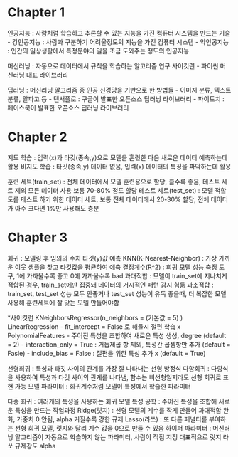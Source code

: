 # Chapter 1

인공지능 : 사람처럼 학습하고 추론할 수 있는 지능을 가진 컴퓨터 시스템을 만드는 기술
    - 강인공지능 : 사람과 구분하기 어려울정도의 지능을 가진 컴퓨터 시스템
    - 약인공지능 : 인간의 일상생활에서 특정분야의 일을 조금 도와주는 정도의 인공지능

머신러닝 : 자동으로 데이터에서 규칙을 학습하는 알고리즘 연구
    사이킷런 - 파이썬 머신러닝 대표 라이브러리

딥러닝 : 머신러닝 알고리즘 중 인공 신경망을 기반으로 한 방법들
    - 이미지 분류, 텍스트 분류, 알파고 등
    - 텐서플로 : 구글이 발표한 오픈소스 딥러닝 라이브러리
    - 파이토치 : 페이스북이 발표한 오픈소스 딥러닝 라이브러리

# Chapter 2

지도 학습 : 입력(x)과 타깃(종속,y)으로 모델을 훈련한 다음 새로운 데이터 예측하는데 활용
비지도 학습 : 타깃(종속,y) 데이터 없음, 입력(x) 데이터의 특징을 파악하는데 활용

훈련 세트(train_set) : 전체 데이터에서 모델 훈련용으로 할당, 클수록 좋음, 테스트 세트 제외 모든 데이터 사용
                        보통 70-80% 정도 할당
테스트 세트(test_set) : 모델 적합도를 테스트 하기 위한 데이터 세트, 보통 전체 데이터에서 20-30% 할당,
                        전체 데이터가 아주 크다면 1%만 사용해도 충분

# Chapter 3

회귀 : 모델링 후 임의의 수치 타깃(y)값 예측
KNN(K-Nearest-Neighbor) : 가장 가까운 이웃 샘플을 찾고 타깃값을 평균하여 예측
결정계수(R^2) : 회귀 모델 성능 측정 도구, 1에 가까울수록 좋고 0에 가까울수록 bad
과대적합 : 모델이 train_set에 지나치게 적합된 경우, train_set에만 집중돼 데이터의 거시적인 패턴 감지 힘듦
과소적합 : train_set, test_set 성능 모두 안좋거나 test_set 성능이 유독 좋을때,
          더 복잡한 모델 사용해 훈련세트에 잘 맞는 모델 만들어야함

*사이킷런
    KNeighborsRegressor(n_neighbors = (기본값 = 5) )
    LinearRegression
        - fit_intercept = False 로 해둘시 절편 학습 x
    PolynomialFeatures
        - 주어진 특성을 조합하여 새로운 특성 생성, degree (default = 2)
        - interaction_only = True : 거듭제곱 항 제외, 특성간 곱셈항만 추가 (default = Fasle)
        - include_bias = False : 절편을 위한 특성 추가 x (default = True)

선형회귀 : 특성과 타깃 사이의 관계를 가장 잘 나타내는 선형 방정식
다항회귀 : 다항식을 사용하여 특성과 타깃 사이의 관계를 나타냄, 함수는 비선형일지라도 선형 회귀로 표현 가능
모델 파라미터 : 회귀계수처럼 모델이 특성에서 학습한 파라미터

다중 회귀 : 여러개의 특성을 사용하는 회귀 모델
특성 공학 : 주어진 특성을 조합해 새로운 특성을 만드는 작업과정
Ridge(릿지) : 선형 모델의 계수를 작게 만들어 과대적합 완화, 가중치 0 안됨, alpha 커질수록 강한 규제
Lasso(라쏘) : 또 다른 페널티를 부여하는 선형 회귀 모델, 릿지와 달리 계수 값을 0으로 만들 수 있음
하이퍼 파라미터 : 머신러닝 알고리즘이 자동으로 학습하지 않는 파라미터, 사람이 직접 지정
                대표적으로 릿지 라쏘 규제강도 alpha

